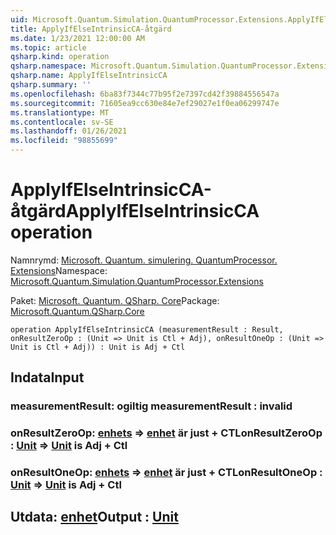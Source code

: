 ```yaml
---
uid: Microsoft.Quantum.Simulation.QuantumProcessor.Extensions.ApplyIfElseIntrinsicCA
title: ApplyIfElseIntrinsicCA-åtgärd
ms.date: 1/23/2021 12:00:00 AM
ms.topic: article
qsharp.kind: operation
qsharp.namespace: Microsoft.Quantum.Simulation.QuantumProcessor.Extensions
qsharp.name: ApplyIfElseIntrinsicCA
qsharp.summary: ''
ms.openlocfilehash: 6ba83f7344c77b95f2e7397cd42f39884556547a
ms.sourcegitcommit: 71605ea9cc630e84e7ef29027e1f0ea06299747e
ms.translationtype: MT
ms.contentlocale: sv-SE
ms.lasthandoff: 01/26/2021
ms.locfileid: "98855699"
---
```

# <a name="applyifelseintrinsicca-operation"></a><span data-ttu-id="b9e34-102">ApplyIfElseIntrinsicCA-åtgärd</span><span class="sxs-lookup"><span data-stu-id="b9e34-102">ApplyIfElseIntrinsicCA operation</span></span>

<span data-ttu-id="b9e34-103">Namnrymd: [Microsoft. Quantum. simulering. QuantumProcessor. Extensions](xref:Microsoft.Quantum.Simulation.QuantumProcessor.Extensions)</span><span class="sxs-lookup"><span data-stu-id="b9e34-103">Namespace: [Microsoft.Quantum.Simulation.QuantumProcessor.Extensions](xref:Microsoft.Quantum.Simulation.QuantumProcessor.Extensions)</span></span>

<span data-ttu-id="b9e34-104">Paket: [Microsoft. Quantum. QSharp. Core](https://nuget.org/packages/Microsoft.Quantum.QSharp.Core)</span><span class="sxs-lookup"><span data-stu-id="b9e34-104">Package: [Microsoft.Quantum.QSharp.Core](https://nuget.org/packages/Microsoft.Quantum.QSharp.Core)</span></span>




```qsharp
operation ApplyIfElseIntrinsicCA (measurementResult : Result, onResultZeroOp : (Unit => Unit is Ctl + Adj), onResultOneOp : (Unit => Unit is Ctl + Adj)) : Unit is Adj + Ctl
```


## <a name="input"></a><span data-ttu-id="b9e34-105">Indata</span><span class="sxs-lookup"><span data-stu-id="b9e34-105">Input</span></span>

### <a name="measurementresult--__invalidresult__"></a><span data-ttu-id="b9e34-106">measurementResult: __ogiltig <Result>__</span><span class="sxs-lookup"><span data-stu-id="b9e34-106">measurementResult : __invalid<Result>__</span></span>




### <a name="onresultzeroop--unit--unit--is-adj--ctl"></a><span data-ttu-id="b9e34-107">onResultZeroOp: [enhets](xref:microsoft.quantum.lang-ref.unit) => [enhet](xref:microsoft.quantum.lang-ref.unit)  är just + CTL</span><span class="sxs-lookup"><span data-stu-id="b9e34-107">onResultZeroOp : [Unit](xref:microsoft.quantum.lang-ref.unit) => [Unit](xref:microsoft.quantum.lang-ref.unit)  is Adj + Ctl</span></span>




### <a name="onresultoneop--unit--unit--is-adj--ctl"></a><span data-ttu-id="b9e34-108">onResultOneOp: [enhets](xref:microsoft.quantum.lang-ref.unit) => [enhet](xref:microsoft.quantum.lang-ref.unit)  är just + CTL</span><span class="sxs-lookup"><span data-stu-id="b9e34-108">onResultOneOp : [Unit](xref:microsoft.quantum.lang-ref.unit) => [Unit](xref:microsoft.quantum.lang-ref.unit)  is Adj + Ctl</span></span>





## <a name="output--unit"></a><span data-ttu-id="b9e34-109">Utdata: [enhet](xref:microsoft.quantum.lang-ref.unit)</span><span class="sxs-lookup"><span data-stu-id="b9e34-109">Output : [Unit](xref:microsoft.quantum.lang-ref.unit)</span></span>

